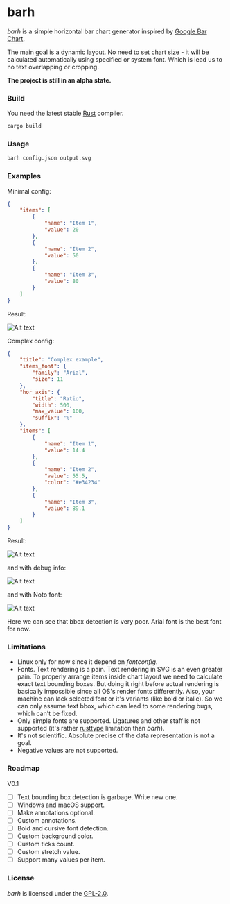# barh

*barh* is a simple horizontal bar chart generator inspired by
[Google Bar Chart](https://developers.google.com/chart/interactive/docs/gallery/barchart).

The main goal is a dynamic layout. No need to set chart size - it will be calculated automatically
using specified or system font. Which is lead us to no text overlapping or cropping.

**The project is still in an alpha state.**

### Build

You need the latest stable [Rust](https://www.rust-lang.org/en-US/downloads.html) compiler.

```bash
cargo build
```

### Usage

```bash
barh config.json output.svg
```

### Examples

Minimal config:
```json
{
    "items": [
        {
            "name": "Item 1",
            "value": 20
        },
        {
            "name": "Item 2",
            "value": 50
        },
        {
            "name": "Item 3",
            "value": 80
        }
    ]
}
```

Result:

![Alt text](https://cdn.rawgit.com/RazrFalcon/barh/master/examples/minimal.svg)

Complex config:
```json
{
    "title": "Complex example",
    "items_font": {
        "family": "Arial",
        "size": 11
    },
    "hor_axis": {
        "title": "Ratio",
        "width": 500,
        "max_value": 100,
        "suffix": "%"
    },
    "items": [
        {
            "name": "Item 1",
            "value": 14.4
        },
        {
            "name": "Item 2",
            "value": 55.5,
            "color": "#e34234"
        },
        {
            "name": "Item 3",
            "value": 89.1
        }
    ]
}
```

Result:

![Alt text](https://cdn.rawgit.com/RazrFalcon/barh/master/examples/complex.svg)

and with debug info:

![Alt text](https://cdn.rawgit.com/RazrFalcon/barh/master/examples/complex_with_debug.svg)

and with Noto font:

![Alt text](https://cdn.rawgit.com/RazrFalcon/barh/master/examples/complex_noto.svg)

Here we can see that bbox detection is very poor. Arial font is the best font for now.

### Limitations
 - Linux only for now since it depend on *fontconfig*.
 - Fonts. Text rendering is a pain. Text rendering in SVG is an even greater pain.
   To properly arrange items inside chart layout we need to calculate exact text bounding boxes.
   But doing it right before actual rendering is basically impossible since all OS's render fonts
   differently. Also, your machine can lack selected font or it's variants (like bold or italic).
   So we can only assume text bbox, which can lead to some rendering bugs, which can't be fixed.
 - Only simple fonts are supported. Ligatures and other staff is not supported
   (it's rather [rusttype](https://github.com/dylanede/rusttype) limitation than *barh*).
 - It's not scientific. Absolute precise of the data representation is not a goal.
 - Negative values are not supported.

### Roadmap

V0.1

 - [ ] Text bounding box detection is garbage. Write new one.
 - [ ] Windows and macOS support.
 - [ ] Make annotations optional.
 - [ ] Custom annotations.
 - [ ] Bold and cursive font detection.
 - [ ] Custom background color.
 - [ ] Custom ticks count.
 - [ ] Custom stretch value.
 - [ ] Support many values per item.

### License

*barh* is licensed under the [GPL-2.0](https://www.gnu.org/licenses/old-licenses/gpl-2.0.en.html).

